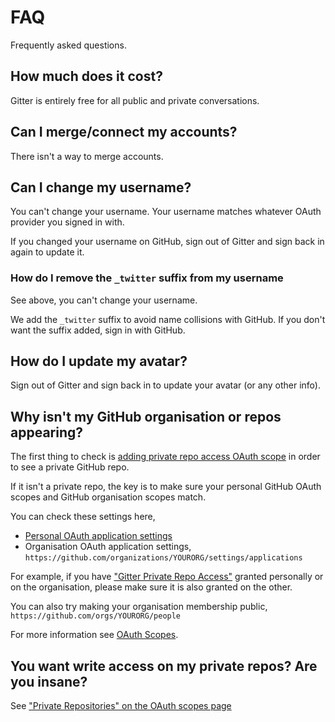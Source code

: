 # FAQ

Frequently asked questions.

## How much does it cost?

Gitter is entirely free for all public and private conversations.


## Can I merge/connect my accounts?

There isn't a way to merge accounts.


## Can I change my username?

You can't change your username. Your username matches whatever OAuth provider you signed in with.

If you changed your username on GitHub, sign out of Gitter and sign back in again to update it.


### How do I remove the  `_twitter` suffix from my username

See above, you can't change your username.

We add the `_twitter` suffix to avoid name collisions with GitHub.
If you don't want the suffix added, sign in with GitHub.


## How do I update my avatar?

Sign out of Gitter and sign back in to update your avatar (or any other info).


## Why isn't my GitHub organisation or repos appearing?

The first thing to check is [adding private repo access OAuth scope](./oauth-scopes.md#private-repositories) in order to see a private GitHub repo.

If it isn't a private repo, the key is to make sure your personal GitHub OAuth scopes and GitHub organisation scopes match.

You can check these settings here,

 - [Personal OAuth application settings](https://github.com/settings/applications)
 - Organisation OAuth application settings, `https://github.com/organizations/YOURORG/settings/applications`

For example, if you have ["Gitter Private Repo Access"](./oauth-scopes#private-repositories)
granted personally or on the organisation, please make sure it is also granted on the other.

You can also try making your organisation membership public, `https://github.com/orgs/YOURORG/people`

For more information see [OAuth Scopes](./oauth-scopes).


## You want write access on my private repos? Are you insane?

See ["Private Repositories" on the OAuth scopes page](./oauth-scopes#private-repositories)
